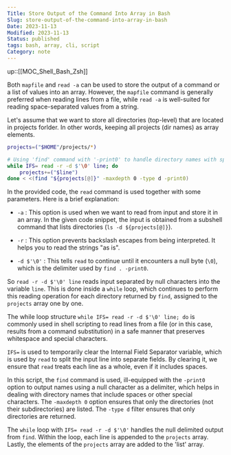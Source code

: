 ```yaml
---
Title: Store Output of the Command Into Array in Bash
Slug: store-output-of-the-command-into-array-in-bash
Date: 2023-11-13
Modified: 2023-11-13
Status: published
tags: bash, array, cli, script
Category: note
---
```

up::[[MOC_Shell_Bash_Zsh]]

Both `mapfile` and `read -a` can be used to store the output of a command or a list of values into an array. However, the `mapfile` command is generally preferred when reading lines from a file, while `read -a` is well-suited for reading space-separated values from a string.

Let's assume that we want to store all directories (top-level) that are located in projects forlder. In other words, keeping all projects (dir names) as array elements.

```bash
projects=("$HOME"/projects/*)

# Using 'find' command with '-print0' to handle directory names with special characters
while IFS= read -r -d $'\0' line; do
    projects+=("$line")
done < <(find "${projects[@]}" -maxdepth 0 -type d -print0)
```
In the provided code, the `read` command is used together with some parameters. Here is a brief explanation:

- `-a` : This option is used when we want to read from input and store it in an array. In the given code snippet, the input is obtained from a subshell command that lists directories (`ls -d ${projects[@]}`).
    
- `-r` : This option prevents backslash escapes from being interpreted. It helps you to read the strings "as is".
    
- `-d $'\0'` : This tells `read` to continue until it encounters a null byte (`\0`), which is the delimiter used by `find . -print0`.
    

So `read -r -d $'\0' line` reads input separated by null characters into the variable `line`. This is done inside a `while` loop, which continues to perform this reading operation for each directory returned by `find`, assigned to the `projects` array one by one.

The while loop structure `while IFS= read -r -d $'\0' line; do` is commonly used in shell scripting to read lines from a file (or in this case, results from a command substitution) in a safe manner that preserves whitespace and special characters.

`IFS=` is used to temporarily clear the Internal Field Separator variable, which is used by `read` to split the input line into separate fields. By clearing it, we ensure that `read` treats each line as a whole, even if it includes spaces.

In this script, the `find` command is used, ill-equipped with the `-print0` option to output names using a null character as a delimiter, which helps in dealing with directory names that include spaces or other special characters. The `-maxdepth 0` option ensures that only the directories (not their subdirectories) are listed. The `-type d` filter ensures that only directories are returned.

The `while` loop with `IFS= read -r -d $'\0'` handles the null delimited output from `find`. Within the loop, each line is appended to the `projects` array. Lastly, the elements of the `projects` array are added to the 'list' array.
